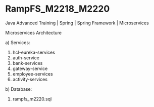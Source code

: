 # RampFS_M2218_M2220
Java Advanced Training | Spring | Spring Framework | Microservices


Microservices Architecture

a) Services:
  1) hcl-eureka-services
  2) auth-service
  3) bank-services 
  4) gateway-service
  5) employee-services
  6) activity-services
  
b) Database:
  1) rampfs_m2220.sql
  
  
